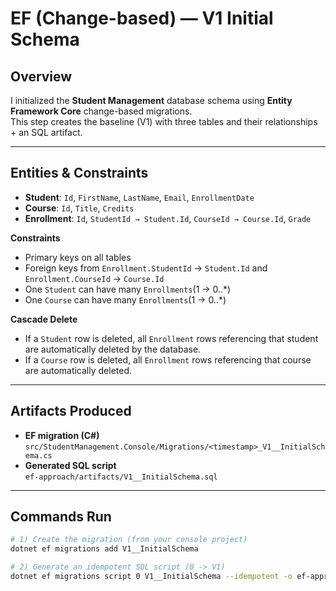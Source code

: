 # EF (Change-based) — V1 Initial Schema

## Overview
I initialized the **Student Management** database schema using **Entity Framework Core** change-based migrations.  
This step creates the baseline (V1) with three tables and their relationships + an SQL artifact.

---

## Entities & Constraints
- **Student**: `Id`, `FirstName`, `LastName`, `Email`, `EnrollmentDate`
- **Course**: `Id`, `Title`, `Credits`
- **Enrollment**: `Id`, `StudentId → Student.Id`, `CourseId → Course.Id`, `Grade`

**Constraints**
- Primary keys on all tables
- Foreign keys from `Enrollment.StudentId` → `Student.Id` and `Enrollment.CourseId` → `Course.Id`
- One `Student` can have many `Enrollments`(1 → 0..*)
- One `Course` can have many `Enrollments`(1 → 0..*)

**Cascade Delete**
- If a `Student` row is deleted, all `Enrollment` rows referencing that student are automatically deleted by the database.
- If a `Course` row is deleted, all `Enrollment` rows referencing that course are automatically deleted.

---

## Artifacts Produced
- **EF migration (C#)**  
  `src/StudentManagement.Console/Migrations/<timestamp>_V1__InitialSchema.cs`
- **Generated SQL script**  
  `ef-approach/artifacts/V1__InitialSchema.sql`

---

## Commands Run
```bash
# 1) Create the migration (from your console project)
dotnet ef migrations add V1__InitialSchema

# 2) Generate an idempotent SQL script (0 -> V1)
dotnet ef migrations script 0 V1__InitialSchema --idempotent -o ef-approach/artifacts/V1__InitialSchema.sql

